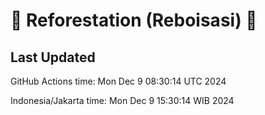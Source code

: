 
# 🌳 Reforestation (Reboisasi) 🌲

## Last Updated

GitHub Actions time: Mon Dec  9 08:30:14 UTC 2024

Indonesia/Jakarta time: Mon Dec  9 15:30:14 WIB 2024
